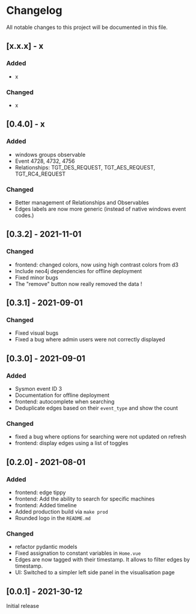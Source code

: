 # Changelog
All notable changes to this project will be documented in this file.

## [x.x.x] - x

### Added
- x

### Changed
- x

## [0.4.0] - x

### Added
- windows groups observable
- Event 4728, 4732, 4756
- Relationships: TGT_DES_REQUEST, TGT_AES_REQUEST, TGT_RC4_REQUEST

### Changed
- Better management of Relationships and Observables
- Edges labels are now more generic (instead of native windows event codes.)


## [0.3.2] - 2021-11-01

### Changed
- frontend: changed colors, now using high contrast colors from d3
- Include neo4j dependencies for offline deployment
- Fixed minor bugs
- The "remove" button now really removed the data !

## [0.3.1] - 2021-09-01

### Changed
- Fixed visual bugs
- Fixed a bug where admin users were not correctly displayed

## [0.3.0] - 2021-09-01

### Added
- Sysmon event ID 3
- Documentation for offline deployment
- frontend: autocomplete when searching
- Deduplicate edges based on their `event_type` and show the count

### Changed
- fixed a bug where options for searching were not updated on refresh
- frontend: display edges using a list of toggles

## [0.2.0] - 2021-08-01

### Added
- frontend: edge tippy
- frontend: Add the ability to search for specific machines
- frontend: Added timeline
- Added production build via `make prod`
- Rounded logo in the `README.md`

### Changed
- refactor pydantic models
- Fixed assignation to constant variables in `Home.vue`
- Edges are now tagged with their timestamp. It allows to filter edges by timestamp.
- UI: Switched to a simpler left side panel in the visualisation page

## [0.0.1] - 2021-30-12
Initial release